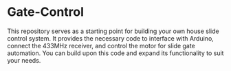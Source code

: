 # Gate-Control
This repository serves as a starting point for building your own house slide control system. It provides the necessary code to interface with Arduino, connect the 433MHz receiver, and control the motor for slide gate automation. You can build upon this code and expand its functionality to suit your needs.
